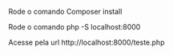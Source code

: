 Rode o comando Composer install

Rode o comando php -S localhost:8000

Acesse pela url http://localhost:8000/teste.php
